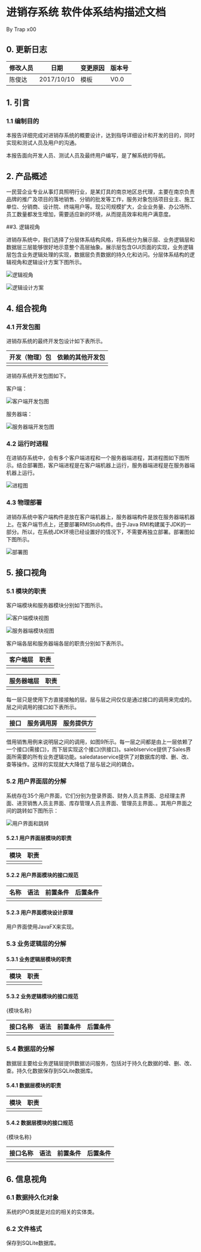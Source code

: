 # 进销存系统 软件体系结构描述文档

By Trap x00

## 0. 更新日志

| 修改人员 | 日期         | 变更原因 | 版本号  |
| ---- | ---------- | ---- | ---- |
| 陈俊达  | 2017/10/10 | 模板   | V0.0 |

## 1. 引言

### 1.1 编制目的

本报告详细完成对进销存系统的概要设计，达到指导详细设计和开发的目的，同时实现和测试人员及用户的沟通。

本报告面向开发人员、测试人员及最终用户编写，是了解系统的导航。

## 2. 产品概述

一民营企业专业从事灯具照明行业，是某灯具的南京地区总代理，主要在南京负责品牌的推广及项目的落地销售、分销的批发等工作，服务对象包括项目业主、施工单位、分销商、设计院、终端用户等。现公司规模扩大，企业业务量、办公场所、员工数量都发生增加，需要适应新的环境，从而提高效率和用户满意度。

##3. 逻辑视角

进销存系统中，我们选择了分层体系结构风格，将系统分为展示层、业务逻辑层和数据层三层能够很好地示意整个高层抽象。展示层包含GUI页面的实现，业务逻辑层包含业务逻辑处理的实现，数据层负责数据的持久化和访问。分层体系结构的逻辑视角和逻辑设计方案下图所示。

![逻辑视角](表达逻辑视图.png)

![逻辑设计方案](逻辑包图.png)

## 4. 组合视角

### 4.1 开发包图

进销存系统的最终开发包设计如下表所示。

| 开发（物理）包 | 依赖的其他开发包 |
| ------- | -------- |
|         |          |

进销存系统开发包图如下。

客户端：

![客户端开发包图](物理包图_客户端.png)

服务器端：

![服务器端开发包图](物理包图_服务器端.png)



### 4.2 运行时进程

在进销存系统中，会有多个客户端进程和一个服务器端进程，其进程图如下图所示。结合部署图，客户端进程是在客户端机器上运行，服务器端进程是在服务器端机器上运行。

![进程图](进程图.png)

### 4.3 物理部署

进销存系统中客户端构件是放在客户端机器上，服务器端构件是放在服务器端机器上。在客户端节点上，还要部署RMIStub构件。由于Java RMI构建属于JDK的一部分。所以，在系统JDK环境已经设置好的情况下，不需要再独立部署。部署图如下图所示。

![部署图](部署图.png)

## 5. 接口视角

### 5.1 模块的职责

客户端模块和服务器模块分别如下图所示。

![客户端模块视图](客户端模块视图.png)

![服务器端模块视图](服务器端模块视图.png)

客户端各层和服务器端各层的职责分别如下表所示。

| 客户端层 | 职责   |
| ---- | ---- |
|      |      |

| 服务器端层 | 职责   |
| ----- | ---- |
|       |      |



每一层只是使用下方直接接触的层。层与层之间仅仅是通过接口的调用来完成的。层之间调用的接口如下表所示。

| 接口   | 服务调用房 | 服务提供方 |
| ---- | ----- | ----- |
|      |       |       |

借用销售用例来说明层之间的调用，如图9所示。每一层之间都是由上一层依赖了一个接口(需接口)，而下层实现这个接口(供接口)。saleblservice提供了Sales界面所需要的所有业务逻辑功能。saledataservice提供了对数据库的增、删、改、查等操作。这样的实现就大大降低了层与层之间的耦合。



### 5.2 用户界面层的分解

系统存在35个用户界面，它们分别为登录界面、财务人员主界面、总经理主界面、进货销售人员主界面、库存管理人员主界面、管理员主界面、。其用户界面之间的跳转如下图所示：

![用户界面和跳转](用户界面和跳转.png)



#### 5.2.1 用户界面层模块的职责

| 模块   | 职责   |
| ---- | ---- |
|      |      |



#### 5.2.2 用户界面模块的接口规范

| 名称   | 语法   | 前置条件 | 后置条件 |
| ---- | ---- | ---- | ---- |
|      |      |      |      |

#### 5.2.3 用户界面模块设计原理

用户界面使用JavaFX来实现。



### 5.3 业务逻辑层的分解

#### 5.3.1 业务逻辑层模块的职责

| 模块   | 职责   |
| ---- | ---- |
|      |      |

#### 5.3.2 业务逻辑模块的接口规范

{模块名称}

| 接口名称 | 语法   | 前置条件 | 后置条件 |
| ---- | ---- | ---- | ---- |
|      |      |      |      |

### 5.4 数据层的分解

数据层主要给业务逻辑层提供数据访问服务，包括对于持久化数据的增、删、改、查。持久化数据保存到SQLite数据库。

#### 5.4.1 数据层模块的职责

| 模块   | 职责   |
| ---- | ---- |
|      |      |

#### 5.4.2 数据层模块的接口规范

{模块名称}

| 接口名称 | 语法   | 前置条件 | 后置条件 |
| ---- | ---- | ---- | ---- |
|      |      |      |      |

## 6. 信息视角

### 6.1 数据持久化对象

系统的PO类就是对应的相关的实体类。

### 6.2 文件格式

保存到SQLite数据库。